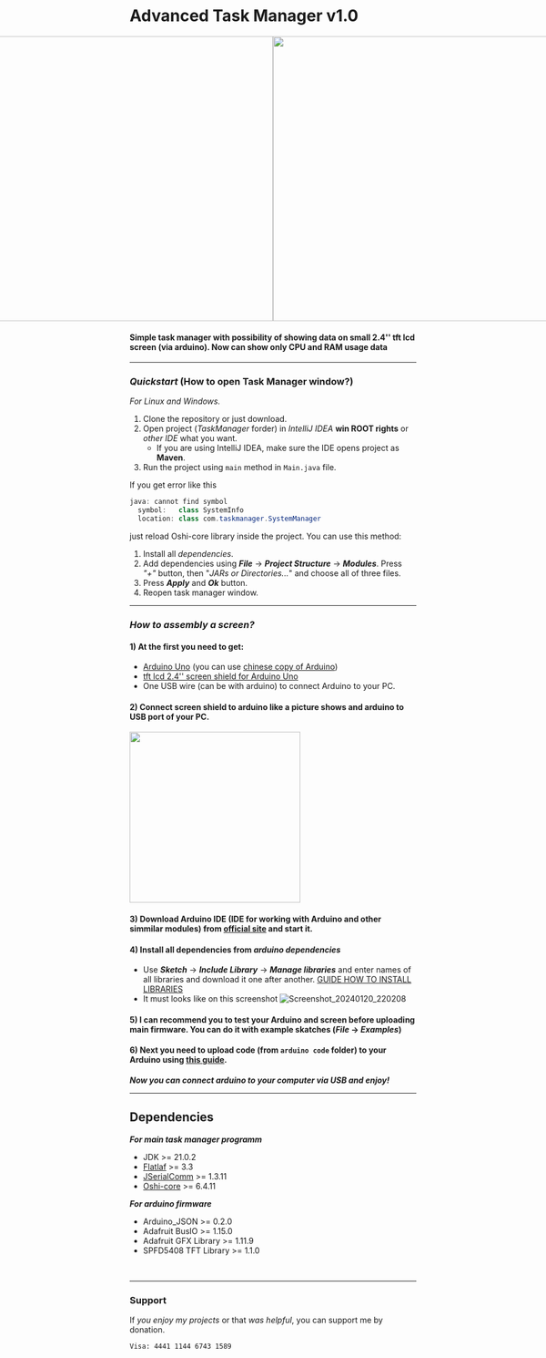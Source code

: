 # Advanced Task Manager v1.0


<div style="display: flex;	justify-content: center;	align-items: center;">
   <img src="https://github.com/SamanuelAdmin/AdvancedTaskManager/assets/68198268/207f87da-2aeb-46b9-937c-b65b63f485d5" style="height: 500px;">
   <img src="https://github.com/SamanuelAdmin/AdvancedTaskManager/assets/68198268/2b89cc56-458b-49d4-bef3-b1f5dba1e28d" style="height: 500px;">
</div>


#### Simple task manager with possibility of showing data on small 2.4'' tft lcd screen (via arduino). Now can show only CPU and RAM usage data 

____

### *Quickstart* (How to open Task Manager window?)
*For Linux and Windows.*

1. Clone the repository or just download.
2. Open project (*TaskManager* forder) in *IntelliJ IDEA* **win ROOT rights** or *other IDE* what you want.
   + If you are using IntelliJ IDEA, make sure the IDE opens project as **Maven**.
3. Run the project using `main` method in `Main.java` file.

If you get error like this
```java
java: cannot find symbol
  symbol:   class SystemInfo
  location: class com.taskmanager.SystemManager
```
just reload Oshi-core library inside the project. You can use this method:
1. Install all *dependencies*.
2. Add dependencies using ***File*** -> ***Project Structure*** -> ***Modules***. Press *"+"* button, then "*JARs or Directories...*" and choose all of three files.
3. Press ***Apply*** and ***Ok*** button.
4. Reopen task manager window.

____

### *How to assembly a screen?*

#### 1) At the first you need to get: 
   + [Arduino Uno](https://www.amazon.com/Electronics123-com-Inc-Arduino-Uno-R3/dp/B00HYRGJ2A/ref=sr_1_1?crid=1OJROUR17X1J0&keywords=arduino+uno&qid=1705775234&sprefix=arduino%2Caps%2C220&sr=8-1) (you can use [chinese copy of Arduino](https://www.aliexpress.com/item/1005004934125812.html?spm=a2g0o.productlist.main.13.4efec095eIChVp&algo_pvid=3082dddd-ba1b-4012-b0b9-c07088531008&aem_p4p_detail=202401201029249875984562747520002677278&algo_exp_id=3082dddd-ba1b-4012-b0b9-c07088531008-6&pdp_npi=4%40dis%21UAH%2144.34%2142.03%21%21%211.15%211.09%21%402116618817057753648407619e2116%2112000031070671178%21sea%21UA%210%21AB&curPageLogUid=SpST60563AHO&utparam-url=scene%3Asearch%7Cquery_from%3A&search_p4p_id=202401201029249875984562747520002677278_7))
   + [tft lcd 2.4'' screen shield for Arduino Uno](https://www.aliexpress.com/item/32919273566.html?spm=a2g0o.productlist.main.25.19445d51XApjIN&algo_pvid=8fa3dba4-44fe-4036-821b-c2c0af098502&algo_exp_id=8fa3dba4-44fe-4036-821b-c2c0af098502-12&pdp_npi=4%40dis%21UAH%21342.38%21191.63%21%21%218.88%214.97%21%402116617717057754539063194e13ad%2166113976794%21sea%21UA%210%21AB&curPageLogUid=Tc2WpXVJRC0e&utparam-url=scene%3Asearch%7Cquery_from%3A)
   + One USB wire (can be with arduino) to connect Arduino to your PC.

#### 2) Connect screen shield to arduino like a picture shows and arduino to USB port of your PC.
<img src="https://github.com/SamanuelAdmin/AdvancedTaskManager/assets/68198268/75b5a41e-2d61-463f-9d35-41781032bb66" style="height: 300px;">

#### 3) Download Arduino IDE (IDE for working with Arduino and other simmilar modules) from [official site]() and start it.

#### 4) Install all dependencies from *arduino dependencies*
  + Use ***Sketch*** -> ***Include Library*** -> ***Manage libraries*** and enter names of all libraries and download it one after another.
    [GUIDE HOW TO INSTALL LIBRARIES](https://www.digikey.com/en/maker/tutorials/2018/how-to-install-arduino-libraries)
  + It must looks like on this screenshot
    ![Screenshot_20240120_220208](https://github.com/SamanuelAdmin/AdvancedTaskManager/assets/68198268/7a012f28-81fc-4cfa-8543-3b853e3401a3)


#### 5) I can recommend you to test your Arduino and screen before uploading main firmware. You can do it with example skatches (***File*** -> ***Examples***)

#### 6) Next you need to upload code (from ``arduino code`` folder) to your Arduino using [this guide](https://support.arduino.cc/hc/en-us/articles/4733418441116-Upload-a-sketch-in-Arduino-IDE).

***Now you can connect arduino to your computer via USB and enjoy!***

___

## Dependencies

***For main task manager programm***
+ JDK >= 21.0.2
+ [Flatlaf](https://search.maven.org/artifact/com.formdev/flatlaf/3.3/jar?eh=) >= 3.3
+ [JSerialComm](https://oss.sonatype.org/service/local/repositories/releases/content/com/fazecast/jSerialComm/2.10.4/jSerialComm-2.10.4.jar) >= 1.3.11
+ [Oshi-core](https://search.maven.org/artifact/com.github.oshi/oshi-dist/6.4.11/pom) >= 6.4.11

***For arduino firmware***
+ Arduino_JSON >= 0.2.0
+ Adafruit BusIO >= 1.15.0
+ Adafruit GFX Library >= 1.11.9
+ SPFD5408 TFT Library >= 1.1.0


<br>
<hr>
<h3>Support</h3>
<p>If <i>you enjoy my projects</i> or that <i>was helpful</i>, you can support me by donation.</p>

`
Visa: 4441 1144 6743 1589
`
